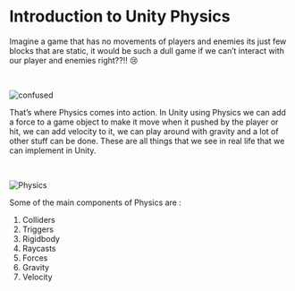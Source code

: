 # Introduction to Unity Physics

Imagine a game that has no movements of players and enemies its just few blocks that are static, it would be such a dull game if we can’t interact with our player and enemies right??!! 😢 

<br>

![confused](https://media.giphy.com/media/lkdH8FmImcGoylv3t3/giphy.gif)

That’s where Physics comes into action. In Unity using Physics we can add a force to a game object to make it move when it pushed by the player or hit, we can add velocity to it, we can play around with gravity and a lot of other stuff can be done. These are all things that we see in real life that we can implement in Unity.

<br>

![Physics](https://media.giphy.com/media/3o7WIDrb1l8bjVewZW/giphy.gif)

Some of the main components of Physics are :

1. Colliders
2. Triggers
3. Rigidbody
4. Raycasts
5. Forces
6. Gravity
7. Velocity
